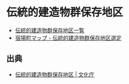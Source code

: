 # 伝統的建造物群保存地区

- [伝統的建造物群保存地区一覧](https://code4fukui.github.io/denkenchiku/)
- [宿場町マップ - 伝統的建造物群保存地区選定](https://code4fukui.github.io/denkenchiku/syukubamachi.html)

## 出典

- [伝統的建造物群保存地区 | 文化庁](https://www.bunka.go.jp/seisaku/bunkazai/shokai/hozonchiku/)
